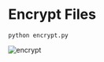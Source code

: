 # Encrypt Files

```
python encrypt.py
```

![encrypt](https://github.com/user-attachments/assets/9c1e2c91-2940-4970-bbf5-1c05260a0e13)
